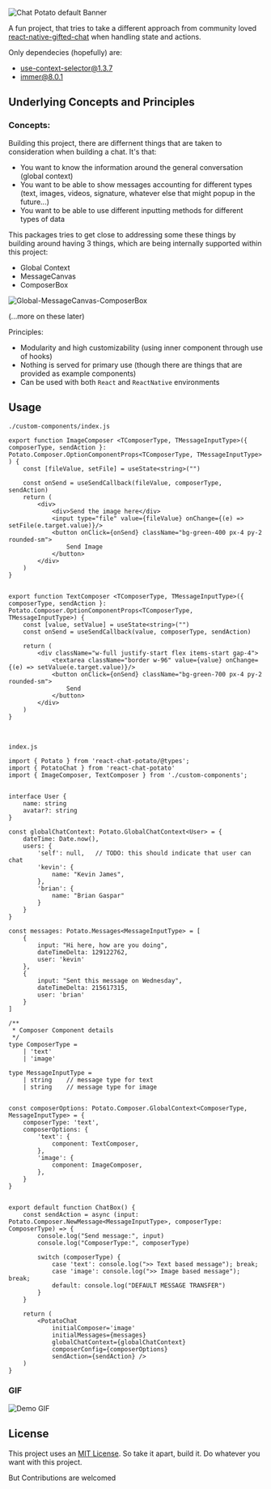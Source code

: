 ![Chat Potato default Banner](resources/img/Chat%20Potato.png)

A fun project, that tries to take a different approach from community loved [react-native-gifted-chat]() when handling state and actions.

Only dependecies (hopefully) are:
  - [use-context-selector@1.3.7](https://github.com/dai-shi/use-context-selector)
  - [immer@8.0.1](https://github.com/immerjs/immer)

## Underlying Concepts and Principles

### Concepts:
Building this project, there are differnent things that are taken to consideration when building a chat.
It's that:
-  You want to know the information around the general conversation (global context)
- You want to be able to show messages accounting for different types (text, images, videos, signature, whatever else that might popup in the future...)
- You want to be able to use different inputting methods for different types of data

This packages tries to get close to addressing some these things by building around having 3 things, which are being internally supported within this project:
- Global Context
- MessageCanvas
- ComposerBox

![Global-MessageCanvas-ComposerBox](/resources/img/chat-potato-concept.png)

(...more on these later)

Principles:
- Modularity and high customizability (using inner component through use of hooks)
- Nothing is served for primary use (though there are things that are provided as example components)
- Can be used with both `React` and `ReactNative` environments

## Usage

`./custom-components/index.js`
```tsx
export function ImageComposer <TComposerType, TMessageInputType>({ composerType, sendAction }: Potato.Composer.OptionComponentProps<TComposerType, TMessageInputType> ) {
    const [fileValue, setFile] = useState<string>("")

    const onSend = useSendCallback(fileValue, composerType, sendAction)
    return (
        <div>
            <div>Send the image here</div>
            <input type="file" value={fileValue} onChange={(e) => setFile(e.target.value)}/>
            <button onClick={onSend} className="bg-green-400 px-4 py-2 rounded-sm">
                Send Image
            </button>
        </div>
    )
}
    

export function TextComposer <TComposerType, TMessageInputType>({ composerType, sendAction }: Potato.Composer.OptionComponentProps<TComposerType, TMessageInputType>) {
    const [value, setValue] = useState<string>("")
    const onSend = useSendCallback(value, composerType, sendAction)

    return (
        <div className="w-full justify-start flex items-start gap-4">
            <textarea className="border w-96" value={value} onChange={(e) => setValue(e.target.value)}/>
            <button onClick={onSend} className="bg-green-700 px-4 py-2 rounded-sm">
                Send
            </button>
        </div>
    )
}
```
<br />

`index.js`
```tsx
import { Potato } from 'react-chat-potato/@types';
import { PotatoChat } from 'react-chat-potato'
import { ImageComposer, TextComposer } from './custom-components';


interface User {
    name: string
    avatar?: string
}

const globalChatContext: Potato.GlobalChatContext<User> = {
    dateTime: Date.now(),
    users: {
        'self': null,   // TODO: this should indicate that user can chat
        'kevin': {
            name: "Kevin James",
        },
        'brian': {
            name: "Brian Gaspar"
        }
    }
}

const messages: Potato.Messages<MessageInputType> = [
    {
        input: "Hi here, how are you doing", 
        dateTimeDelta: 129122762,
        user: 'kevin'
    },
    { 
        input: "Sent this message on Wednesday", 
        dateTimeDelta: 215617315,
        user: 'brian'
    }
]

/**
 * Composer Component details
 */
type ComposerType =
    | 'text'
    | 'image'

type MessageInputType =
    | string    // message type for text
    | string    // message type for image


const composerOptions: Potato.Composer.GlobalContext<ComposerType, MessageInputType> = {
    composerType: 'text', 
    composerOptions: {
        'text': {
            component: TextComposer,
        },
        'image': {
            component: ImageComposer,
        },
    }
}


export default function ChatBox() {
    const sendAction = async (input: Potato.Composer.NewMessage<MessageInputType>, composerType: ComposerType) => {
        console.log("Send message:", input)
        console.log("ComposerType:", composerType)

        switch (composerType) {
            case 'text': console.log(">> Text based message"); break;
            case 'image': console.log(">> Image based message"); break;
            default: console.log("DEFAULT MESSAGE TRANSFER")
        }
    }

    return (
        <PotatoChat 
            initialComposer='image'
            initialMessages={messages}
            globalChatContext={globalChatContext}
            composerConfig={composerOptions}
            sendAction={sendAction} />
    )
}
```

### GIF

![Demo GIF](resources/using-react-chat-potato.gif)


## License

This project uses an [MIT License](LICENSE). So take it apart, build it. Do whatever you want with this project.

But Contributions are welcomed
